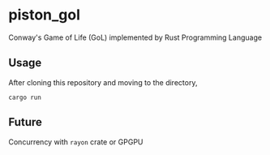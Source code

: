 # piston_gol
Conway's Game of Life (GoL) implemented by Rust Programming Language

## Usage
After cloning this repository and moving to the directory,
```
cargo run
```

## Future
Concurrency with `rayon` crate or GPGPU
